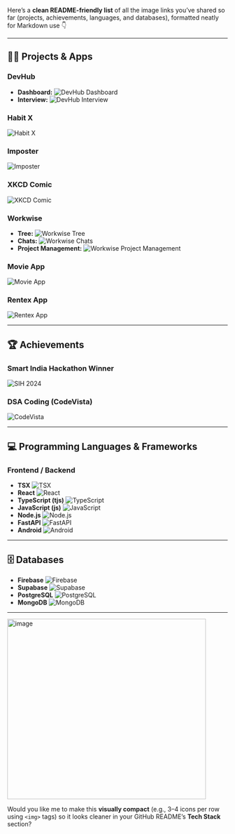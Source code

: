 Here’s a **clean README-friendly list** of all the image links you’ve shared so far (projects, achievements, languages, and databases), formatted neatly for Markdown use 👇

---

## 🧑‍💻 **Projects & Apps**

### **DevHub**

* **Dashboard:**
  ![DevHub Dashboard](https://github.com/user-attachments/assets/c875851a-683c-49b3-b847-509e3ef0c9cc)
* **Interview:**
  ![DevHub Interview](https://github.com/user-attachments/assets/0986c0cf-6b0a-4d72-b654-5f4faea76c75)

### **Habit X**

![Habit X](https://github.com/user-attachments/assets/bf4d2a65-95c5-45c8-814f-430df3c1ddae)

### **Imposter**

![Imposter](https://github.com/user-attachments/assets/2238bf9c-d69d-4338-9876-b169300dec61)

### **XKCD Comic**

![XKCD Comic](https://github.com/user-attachments/assets/c5133e89-8119-4152-905c-d7eaeb5bb73c)

### **Workwise**

* **Tree:**
  ![Workwise Tree](https://github.com/user-attachments/assets/df43d035-e9fc-4e6d-84de-22ba9cf564fe)
* **Chats:**
  ![Workwise Chats](https://github.com/user-attachments/assets/cd76d20f-4a1b-4877-b640-139c92e2ed3d)
* **Project Management:**
  ![Workwise Project Management](https://github.com/user-attachments/assets/35b51b27-e5ca-4a95-95fa7f0b1e42)

### **Movie App**

![Movie App](https://github.com/user-attachments/assets/562b990c-51c0-4906-9636-b239fc9ea945)

### **Rentex App**

![Rentex App](https://github.com/user-attachments/assets/c17bb1f8-751a-4b12-982a-2e4033fd4eed)

---

## 🏆 **Achievements**

### **Smart India Hackathon Winner**

![SIH 2024](https://github.com/user-attachments/assets/7bbc55f7-84d8-4a2e-a819-703768e735f7)

### **DSA Coding (CodeVista)**

![CodeVista](https://github.com/user-attachments/assets/4ffab36d-a914-4738-a438-d841923afbd8)

---

## 💻 **Programming Languages & Frameworks**

### Frontend / Backend

* **TSX**
  ![TSX](https://github.com/user-attachments/assets/a7124a86-7219-4639-a31d-1ab267e4ca68)
* **React**
  ![React](https://github.com/user-attachments/assets/6f232619-2ad1-4331-a279-d15f31a851c1)
* **TypeScript (tjs)**
  ![TypeScript](https://github.com/user-attachments/assets/0fab158a-b4b2-4863-8b80-e92128367d3a)
* **JavaScript (js)**
  ![JavaScript](https://github.com/user-attachments/assets/2fb14bf5-286e-4d41-b9ef-5c8b45111f39)
* **Node.js**
  ![Node.js](https://github.com/user-attachments/assets/24b59d89-79df-4530-bd1c-581ef3ab833c)
* **FastAPI**
  ![FastAPI](https://github.com/user-attachments/assets/9312afce-fdb6-4c76-8c69-06d653442e55)
* **Android**
  ![Android](https://github.com/user-attachments/assets/9607e176-a6fc-4e15-a39b-b73b8b2f7654)

---

## 🗄️ **Databases**

* **Firebase**
  ![Firebase](https://github.com/user-attachments/assets/6cbf8e36-6266-455e-84b9-97f87c1dbb9e)
* **Supabase**
  ![Supabase](https://github.com/user-attachments/assets/8881c6b1-39f6-440d-9a75-a50716f0e572)
* **PostgreSQL**
  ![PostgreSQL](https://github.com/user-attachments/assets/65d9f987-d03d-4bd6-afb0-9eaf4511feb6)
* **MongoDB**
  ![MongoDB](https://github.com/user-attachments/assets/f9cbbeef-0807-4183-8235-b75862c117d5)

---

<img width="454" height="411" alt="image" src="https://github.com/user-attachments/assets/51de3218-e7c8-46ae-a0cd-2a7e1250932a" />


Would you like me to make this **visually compact** (e.g., 3–4 icons per row using `<img>` tags) so it looks cleaner in your GitHub README’s **Tech Stack** section?
